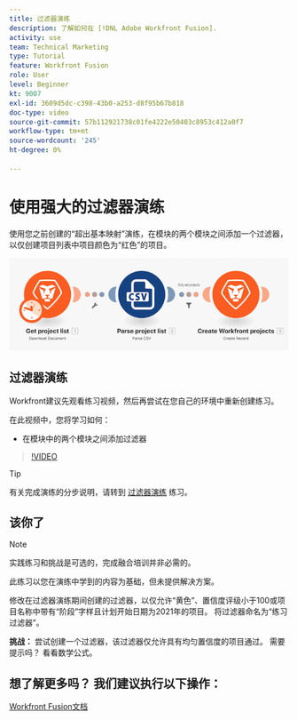 ```yaml
---
title: 过滤器演练
description: 了解如何在 [!DNL Adobe Workfront Fusion].
activity: use
team: Technical Marketing
type: Tutorial
feature: Workfront Fusion
role: User
level: Beginner
kt: 9007
exl-id: 3609d5dc-c398-43b0-a253-d8f95b67b818
doc-type: video
source-git-commit: 57b112921738c01fe4222e50403c8953c412a0f7
workflow-type: tm+mt
source-wordcount: '245'
ht-degree: 0%

---
```


# 使用强大的过滤器演练

使用您之前创建的“超出基本映射”演练，在模块的两个模块之间添加一个过滤器，以仅创建项目列表中项目颜色为“红色”的项目。

![融合场景的图像](assets/understand-the-basics-2.png)

## 过滤器演练

Workfront建议先观看练习视频，然后再尝试在您自己的环境中重新创建练习。

在此视频中，您将学习如何：

* 在模块中的两个模块之间添加过滤器

>[!VIDEO](https://video.tv.adobe.com/v/335266/?quality=12&learn=on)

>[!TIP]
>
>有关完成演练的分步说明，请转到 [过滤器演练](https://experienceleague.adobe.com/docs/workfront-learn/tutorials-workfront/fusion/exercises/filters.html?lang=en) 练习。

## 该你了

>[!NOTE]
>
>实践练习和挑战是可选的，完成融合培训并非必需的。

此练习以您在演练中学到的内容为基础，但未提供解决方案。

修改在过滤器演练期间创建的过滤器，以仅允许“黄色”、置信度评级小于100或项目名称中带有“阶段”字样且计划开始日期为2021年的项目。 将过滤器命名为“练习过滤器”。

**挑战：** 尝试创建一个过滤器，该过滤器仅允许具有均匀置信度的项目通过。 需要提示吗？ 看看数学公式。

## 想了解更多吗？ 我们建议执行以下操作：

[Workfront Fusion文档](https://experienceleague.adobe.com/docs/workfront/using/adobe-workfront-fusion/workfront-fusion-2.html?lang=en)
